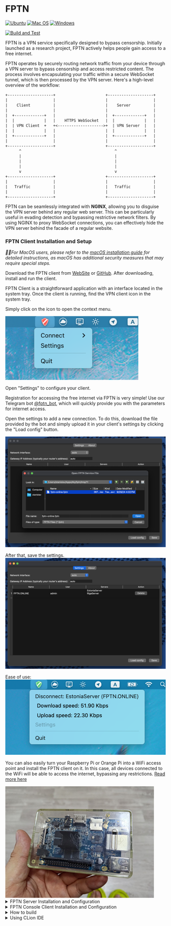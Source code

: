 #  FPTN

[![Ubuntu](https://img.shields.io/badge/Ubuntu-E95420?style=for-the-badge\&logo=ubuntu\&logoColor=white)](https://github.com/batchar2/fptn/releases)
[![Mac OS](https://img.shields.io/badge/mac%20os-000000?style=for-the-badge\&logo=macos\&logoColor=F0F0F0)](https://github.com/batchar2/fptn/releases)
[![Windows](https://img.shields.io/badge/Windows-0078D6?style=for-the-badge\&logo=windows\&logoColor=white)](https://github.com/batchar2/fptn/releases)


[![Build and Test](https://github.com/batchar2/fptn/actions/workflows/main.yml/badge.svg)](https://github.com/batchar2/fptn/actions/workflows/main.yml)


FPTN is a VPN service specifically designed to bypass censorship.
Initially launched as a research project, FPTN actively helps people gain access to a free internet.


FPTN operates by securely routing network traffic from your device through a VPN server to bypass censorship and access restricted content.
The process involves encapsulating your traffic within a secure WebSocket tunnel, which is then processed by the VPN server. Here's a high-level overview of the workflow:

```
+--------------------+                      +--------------------+
|                    |                      |                    |
|    Client          |                      |    Server          |
|                    |                      |                    |
|  +-------------+   |                      |  +-------------+   |
|  |             |   |    HTTPS WebSocket   |  |             |   |
|  | VPN Client  +   +<-------------------->+  | VPN Server  |   |
|  |             |   |                      |  |             |   |
|  +-------------+   |                      |  +-------------+   |
|                    |                      |                    |
+--------------------+                      +--------------------+
      ^                                         ^
      |                                         |
      |                                         |
      |                                         |
      v                                         v
+--------------------+                      +--------------------+
|                    |                      |                    |
|   Traffic          |                      |   Traffic          |
|                    |                      |                    |
+--------------------+                      +--------------------+
```

FPTN can be seamlessly integrated with **NGINX**, allowing you to disguise the VPN server behind any regular web server. This can be particularly useful in evading detection and bypassing restrictive network filters. By using NGINX to proxy WebSocket connections, you can effectively hide the VPN server behind the facade of a regular website.




### FPTN Client Installation and Setup

*🍏🍎For MacOS users, please refer to the [macOS installation guide](docs/macos/README.md) for detailed instructions, as macOS has additional security measures that may require special steps.*

Download the FPTN client from [WebSite](http://batchar2.github.io/fptn/) or [GitHub](https://github.com/batchar2/fptn/releases). After downloading, install and run the client.

FPTN Client is a straightforward application with an interface located in the system tray.
Once the client is running, find the VPN client icon in the system tray.

Simply click on the icon to open the context menu.

<img style="max-height: 200px" class="img-center" src="docs/images/macos/client.png" alt="Application"/>


Open "Settings" to configure your client.

Registration for accessing the free internet via FPTN is very simple!
Use our Telegram bot [@fptn_bot](https://t.me/fptn_bot),
which will quickly provide you with the parameters for internet access.

Open the settings to add a new connection. To do this, download the file provided by
the bot and simply upload it in your client's settings by clicking the "Load config" button.

<img style="max-height: 350px" class="img-center" src="docs/images/macos/settings-2.png" alt="Settings"/>


After that, save the settings.
<img style="max-height: 350px" class="img-center" src="docs/images/macos/settings-3.png" alt="Settings"/>

Ease of use:
<img style="max-height: 350px" class="img-center" src="docs/images/macos/running-client.png" alt="Settings"/>

You can also easily turn your Raspberry Pi or Orange Pi into a WiFi access point and install the FPTN client on it.
In this case, all devices connected to the WiFi will be able to access the internet, bypassing any restrictions.
[Read more here](https://github.com/batchar2/fptn/blob/master/deploy/linux/wifi/README.md)

<img style="max-height: 350px" class="img-center" src="docs/images/orangepi.jpg" alt="Settings"/>

<details>
  <summary>FPTN Server Installation and Configuration</summary>

##### Step 1: Download FPTN from GitHub
Download the FPTN server DEB package for your architecture (x86_64 or arm64) from [GitHub](https://github.com/batchar2/fptn/releases).

##### Step 2: Install the DEB Package

To install the FPTN server DEB package, consider your processor architecture (ADM or ARM). Run the following command in the terminal:

```bash
sudo apt install -f /path/to/fptn-server.deb
```

##### Step 3: Generate sertificate

Navigate to the /etc/fptn/ directory:
```bash
cd /etc/fptn/
```

Generate the required keys using OpenSSL:

```bash
openssl genrsa -out server.key 2048
openssl req -new -x509 -key server.key -out server.crt -days 365
openssl rsa -in server.key -pubout -out server.pub
```

##### Step 4: Configure the Server

Open the server configuration file /etc/fptn/server.conf and set it up as follows:

```bash
# Configuration for fptn server

OUT_NETWORK_INTERFACE=eth0

# KEYS
SERVER_KEY=server.key
SERVER_CRT=server.crt
SERVER_PUB=server.pub

PORT=443
TUN_INTERFACE_NAME=fptn0

LOG_FILE=/var/log/fptn-server.log
```

Configuration File Fields
- `OUT_NETWORK_INTERFACE` Specifies the network interface that the server will use for outgoing traffic (e.g., eth0 for Ethernet). Ensure this is set to the correct network interface on your system.
- `SERVER_KEY` The filename of the private key for the server. This key is used for encrypting and signing communications.
- `SERVER_CRT` The filename of the server's SSL certificate. This certificate is used to establish a secure connection between the server and clients.
- `SERVER_PUB` The filename of the public key derived from the private key. This is used by clients to verify the server's identity.
- `PORT` The port number on which the server will listen for incoming connections (e.g., 443). Ensure this port is open and not in use by other services.
- `TUN_INTERFACE_NAME` The name of the virtual network interface used by the VPN (e.g., fptn0). This interface is used for tunneling VPN traffic.
- `LOG_FILE` The path to the log file where server logs will be written (e.g., /var/log/fptn-server.log). This file is useful for troubleshooting and monitoring server activity.

##### Step 5: Add User

Before restarting the server, add a user with bandwidth limits. Use the following command:

```bash
sudo fptn-passwd --add-user user10 --bandwidth 30
```

This command adds a user named user10 and sets a bandwidth limit of 30 MB for this user.

##### Step 7: Start the Server

To start the server, use the following command:
```bash
sudo systemctl enable fptn-server
sudo systemctl start fptn-server
```

Check the server status with:
```bash

sudo systemctl status fptn-server
```

##### Step 8: DNS

To configure a `DNS server` using `dnsmasq`, follow these steps:

1. Install dnsmasq

Install the dnsmasq package using the following command:


```bash
sudo apt update
sudo apt install dnsmasq
sudo systemctl enable dnsmasq
sudo systemctl start dnsmasq
```


2. Additional settings for systemd

If you are using Ubuntu 24.04/22.04, follow these additional steps:

Open the file `/etc/systemd/resolved.conf`

Find the DNSStubListener parameter, uncomment it, and change the value to no:

```bash
DNSStubListener=no
```

Restart the systemd-resolved service:

```bash
sudo systemctl restart systemd-resolved
```



3. Configure dnsmasq

Open the dnsmasq configuration file `/etc/dnsmasq.conf`

Add or modify the following line to set up DNS forwarding to Google's public DNS server:

```bash
server=8.8.8.8
```

4. Restart dnsmasq

Apply the changes by restarting the dnsmasq service:


```
sudo systemctl restart dnsmasq
```

5. Verify the Configuration

Check the status of dnsmasq to ensure it is running correctly:

```
sudo systemctl status dnsmasq
```

You can also test DNS resolution to confirm that the server is working:

```
dig @127.0.0.1 google.com
```

##### Step 9: Running

To connect the client to your server, create an FPTN configuration file and save it as `MyFptnServer.fptn`

Use the following template:

```
{
    "version": 1,
    "service_name": "MyFptnServer",
    "username": "YOUR_USER",
    "password": "YOUR_PASSWORD",
    "servers": [
        {
            "name": "MyFptnServer",
            "host": "YOUR_IP",
            "port": 443
        }
    ]
}
```
* Replace `YOUR_USER` and `YOUR_PASSWORD` with the `username` and `password` you created in `Step 5: Add User`.
* Set the `host` field to the public IP address of your server.

Once the configuration file is ready, open the FPTN Client settings and load your configuration file.


##### Step 10 (optional). Telegram and Grafana

Please follow the instructions for setting up both the [Telegram bot](sysadmin-tools/telegram-bot/README.md) and [Grafana](sysadmin-tools/grafana/README.md).
With these tools, you can run your own bot and monitoring system.

<img src="sysadmin-tools/grafana/images/grafana-1.jpg" alt="Grafana"/>


</details>

<details>
  <summary>FPTN Console Client Installation and Configuration</summary>

##### Step 1. Download the FPTN client-cli

Download the FPTN client cli DEB package for your architecture (x86_64 or arm64) from [WebSite](http://batchar2.github.io/fptn/) or [GitHub](https://github.com/batchar2/fptn/releases).

##### Step 3. Get access file

Use our [Telegram bot](https://t.me/fptn_bot), to quickly obtain your access file for internet connectivity.

##### Step 3: Install the DEB Package

To install the FPTN client DEB package, run the following command in the terminal:
```bash
sudo apt install -f /path/to/fptn-client-cli.deb
```

##### Step 4. Run in Command Line
Using the user credentials created in the previous step, try to connect via the command line:

```bash
fptn-client-cli --access-config=/path/to/config.fptn
```

*In some situations, you may need to specify your network gateway IP (e.g., router IP) using the `--gateway-ip` option when the client cannot automatically detect it
or `--out-network-interface` option to set the specific network interface to be used.*

##### Step 5 (Optional): Configure the Client

You can run fptn-client as a systemd service. To do this, open the client configuration file at `/etc/fptn-client/client.conf` and set it up as follows:

```bash
# Configuration for FPTN client (required)
ACCESS_CONFIG=

# Optional: Specify the network interface
NETWORK_INTERFACE=

# Optional: Specify the gateway IP (e.g., router IP)
GATEWAY_IP=
```

Configuration File Fields:
- `ACCESS_CONFIG` Path to access file.
- `NETWORK_INTERFACE` (Optional) The network interface on the client device to be used for VPN connections (e.g., eth0 or wlan0).
- `GATEWAY_IP` (Optional) The IP address of the gateway for the VPN connection (your router's address)

##### Step 6 (Optional): Start the Client Service

To start the FPTN client service, use the following command:
```bash
sudo systemctl enable fptn-client
sudo systemctl start fptn-client
```

Check the client service status with:

```bash
sudo systemctl status fptn-client
```

Logs for the client service will be written to the system journal. You can view logs with:
```bash
journalctl -u fptn-client
```

</details>





<details>
  <summary>How to build</summary>
1. Install Conan (version 2.9.2):

```
pip install conan==2.9.2
sudo apt install gcc g++ cmake pkg-config
```



2. Detect and configure Conan profile:

```
conan profile detect --force
```


3. Install dependencies, build and install:


Console version

```bash
git submodule update --init --recursive
conan install . --output-folder=build --build=missing  -s compiler.cppstd=17 --settings build_type=Release
cd build
# only linux & macos
cmake .. -DCMAKE_TOOLCHAIN_FILE=conan_toolchain.cmake -DCMAKE_BUILD_TYPE=Release
# only windows
cmake .. -G "Visual Studio 17 2022" -DCMAKE_TOOLCHAIN_FILE="conan_toolchain.cmake" -DCMAKE_BUILD_TYPE=Release
cmake --build . --config Release
ctest
# to install in system
make install
```

Or GUI version



<details>
  <summary>For build on Ubuntu, install the following packages:</summary>

```bash
sudo apt-get update
sudo apt-get install -y libx11-dev libx11-xcb-dev libfontenc-dev libice-dev libsm-dev libxau-dev libxaw7-dev \
libxcomposite-dev libxcursor-dev libxdamage-dev libxfixes-dev libxi-dev libxinerama-dev libxkbfile-dev \
libxmuu-dev libxrandr-dev libxrender-dev libxres-dev libxss-dev libxtst-dev libxv-dev libxxf86vm-dev \
libxcb-glx0-dev libxcb-render0-dev libxcb-render-util0-dev libxcb-xkb-dev libxcb-icccm4-dev libxcb-image0-dev \
libxcb-keysyms1-dev libxcb-randr0-dev libxcb-shape0-dev libxcb-sync-dev libxcb-xfixes0-dev libxcb-xinerama0-dev \
libxcb-dri3-dev uuid-dev libxcb-cursor-dev libxcb-dri2-0-dev libxcb-dri3-dev libxcb-present-dev libxcb-composite0-dev \
libxcb-ewmh-dev libxcb-res0-dev libxcb-util-dev pkg-config libgl-dev libgl1-mesa-dev
```

</details>

```bash
git submodule update --init --recursive

# Need a manual installation list of dependencies for Ubuntu.
conan install . --output-folder=build --build=missing  -s compiler.cppstd=17 -o with_gui_client=True --settings build_type=Release

cd build


# only linux & macos
cmake .. -DCMAKE_TOOLCHAIN_FILE=conan_toolchain.cmake -DCMAKE_BUILD_TYPE=Release
# OR  windows
cmake .. -G "Visual Studio 17 2022" -DCMAKE_TOOLCHAIN_FILE="conan_toolchain.cmake" -DCMAKE_BUILD_TYPE=Release


cmake --build . --config Release
ctest
# to install in system
make install
```

After that you can build deb (only on ubuntu)

```bash
cmake --build . --config Release --target build-deb
# or with UI
cmake --build . --config Release --target build-deb-gui
```

or build MacOS installer

```bash
cmake --build . --config Release --target build-pkg
```

or build Windows installer

```bash
cmake --build . --config Release --target build-installer
```

</details>

<details>
  <summary>Using CLion IDE</summary>

Run the following command in the project folder:

```
conan install . --output-folder=cmake-build-debug --build=missing -s compiler.cppstd=17 -o with_gui_client=True --settings build_type=Debug
```

Open the project in CLion. After opening the project, the "Open Project Wizard" will appear automatically. You need to add the following CMake option:

```
-DCMAKE_TOOLCHAIN_FILE=conan_toolchain.cmake
```

</details>
